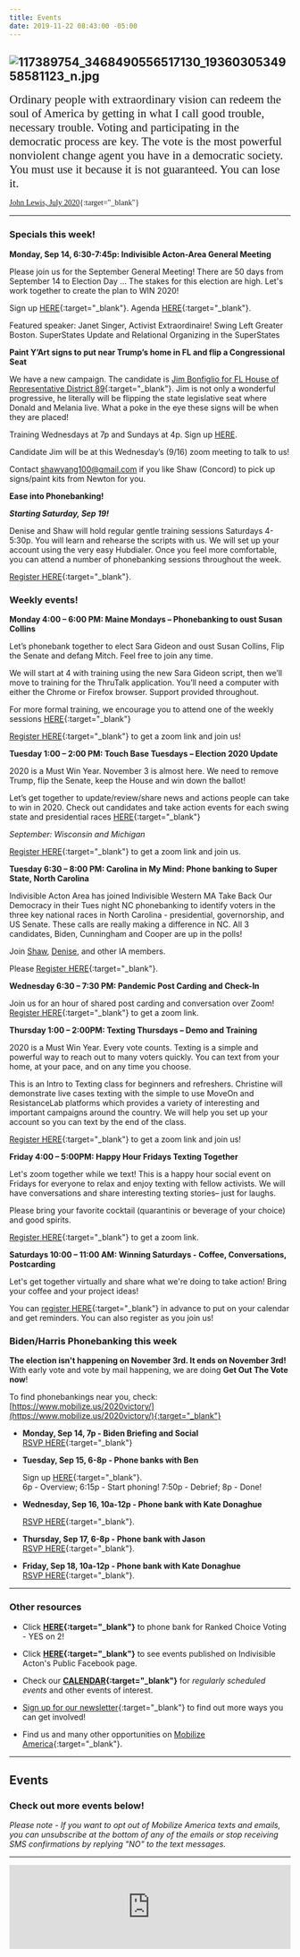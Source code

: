 ```yaml
---
title: Events
date: 2019-11-22 08:43:00 -05:00
---
```


## ![117389754_3468490556517130_1936030534958581123_n.jpg](/uploads/117389754_3468490556517130_1936030534958581123_n.jpg)

<span style="font-family:Papyrus; font-size:1.5em;">Ordinary people with extraordinary vision can redeem the soul of America by getting in what I call good trouble, necessary trouble. Voting and participating in the democratic process are key. The vote is the most powerful nonviolent change agent you have in a democratic society. You must use it because it is not guaranteed. You can lose it.</span>

<span style="font-family:Papyrus; font-size:1.0em;">[John Lewis, July 2020](https://www.nytimes.com/2020/07/30/opinion/john-lewis-civil-rights-america.html){:target="_blank"}</span>

---

### Specials this week!

**Monday, Sep 14, 6:30-7:45p: Indivisible Acton-Area General Meeting**

Please join us for the September General Meeting! There are 50 days from September 14 to Election Day ... The stakes for this election are high. Let's work together to create the plan to WIN 2020!

Sign up [HERE](https://www.mobilize.us/indivisibleacton-area/event/318645/){:target="_blank"}. Agenda [HERE](https://docs.google.com/document/d/1JeMr4d7P8I_zHN5zBteGuFQm_7KoAeViCK7kev2yHC0/edit?usp=sharing){:target="_blank"}.

Featured speaker: Janet Singer, Activist Extraordinaire! Swing Left Greater Boston.  SuperStates Update and Relational Organizing in the SuperStates

**Paint Y’Art signs to put near Trump’s home in FL and flip a Congressional Seat**

We have a new campaign. The candidate is [Jim Bonfiglio for FL House of Representative District 89](https://jimbonfigliofordistrict89.com){:target="_blank"}. Jim is not only a wonderful progressive, he literally will be flipping the state legislative seat where Donald and Melania live. What a poke in the eye these signs will be when they are placed!

Training Wednesdays at 7p and Sundays at 4p.  Sign up [HERE](https://www.thecreativitygym.org/yart-signs-for-change/).

Candidate Jim will be at this Wednesday’s (9/16) zoom meeting to talk to us!

Contact [shawyang100@gmail.com](mailto:shawyang100@gmail.com) if you like Shaw (Concord) to pick up signs/paint kits from Newton for you.  

**Ease into Phonebanking!**

***Starting Saturday, Sep 19!***  

Denise and Shaw will hold regular gentle training sessions Saturdays 4-5:30p. You will learn and rehearse the scripts with us. We will set up your account using the very easy Hubdialer. Once you feel more comfortable, you can attend a number of phonebanking sessions throughout the week.  

[Register HERE](https://www.mobilize.us/indivisibleacton-area/event/326667/){:target="_blank"}. 
  

### Weekly events!

**Monday 4:00 – 6:00 PM: Maine Mondays – Phonebanking to oust Susan Collins**

Let’s phonebank together to elect Sara Gideon and oust Susan Collins, Flip the Senate and defang Mitch. Feel free to join any time.

We will start at 4 with training using the new Sara Gideon script, then we’ll move to training for the ThruTalk application. You’ll need a computer with either the Chrome or Firefox browser. Support provided throughout.

For more formal training, we encourage you to attend one of the weekly sessions [HERE](https://docs.google.com/document/d/1gO8KTjylSolnqE0MYWZBor-lh0rp1Sv8-b_MJn8TD-c/edit?usp=sharing){:target="_blank"}

[Register HERE](https://www.mobilize.us/indivisibleacton-area/event/281380/){:target="_blank"} to get a zoom link and join us!

**Tuesday 1:00 – 2:00 PM: Touch Base Tuesdays – Election 2020 Update**

2020 is a Must Win Year.  November 3 is almost here.  We need to remove Trump, flip the Senate, keep the House and win down the ballot!

Let’s get together to update/review/share news and actions people can take to win in 2020. Check out candidates and take action events for each swing state and presidential races [HERE](http://www.indivisibleacton-elections.org/){:target="_blank"}

*September: Wisconsin and Michigan*

[Register HERE](https://www.mobilize.us/indivisibleacton-area/event/270060/){:target="_blank"} to get a zoom link and join us.

**Tuesday 6:30 – 8:00 PM: Carolina in My Mind: Phone banking to Super State, North Carolina**

Indivisible Acton Area has joined Indivisible Western MA Take Back Our Democracy in their Tues night NC phonebanking to identify voters in the three key national races in North Carolina - presidential, governorship, and US Senate.
These calls are really making a difference in NC. All 3 candidates, Biden, Cunningham and Cooper are up in the polls!

Join [Shaw](mailto:shaw@indivisibleacton.org), [Denise](mailto:denise@indivisibleacton.org), and other IA members.

Please [Register HERE](https://us02web.zoom.us/meeting/register/tZEvfu-tqzwrE9EebmPU53lB1axn8YOEpZV_){:target="_blank"}.

**Wednesday 6:30 – 7:30 PM: Pandemic Post Carding and Check-In**

Join us for an hour of shared post carding and conversation over Zoom!
[Register HERE](https://www.mobilize.us/indivisibleacton-area/event/268602/){:target="_blank"} to get a zoom link.

**Thursday 1:00 – 2:00PM: Texting Thursdays – Demo and Training**

2020 is a Must Win Year. Every vote counts. Texting is a simple and powerful way to reach out to many voters quickly. You can text from your home, at your pace, and on any time you choose.

This is an Intro to Texting class for beginners and refreshers. Christine will demonstrate live cases texting with the simple to use MoveOn and ResistanceLab platforms which provides a variety of interesting and important campaigns around the country.  We will help you set up your account so you can text by the end of the class.

[Register HERE](https://www.mobilize.us/indivisibleacton-area/event/270069/){:target="_blank"} to get a zoom link and join us!

**Friday 4:00 – 5:00PM: Happy Hour Fridays Texting Together**

Let's zoom together while we text! This is a happy hour social event on Fridays for everyone to relax and enjoy texting with fellow activists. We will have conversations and share interesting texting stories– just for laughs.

Please bring your favorite cocktail (quarantinis or beverage of your choice) and good spirits.

[Register HERE](https://www.mobilize.us/indivisibleacton-area/event/274611/){:target="_blank"}  to get a zoom link.

**Saturdays 10:00 – 11:00 AM:  Winning Saturdays - Coffee, Conversations, Postcarding**

Let's get together virtually and share what we're doing to take action! Bring your coffee and your project ideas!

You can [register HERE](https://www.mobilize.us/indivisibleacton-area/event/270980/){:target="_blank"} in advance to put on your calendar and get reminders.  You can also register as you join us!

### Biden/Harris Phonebanking this week

**The election isn't happening on November 3rd. It ends on November 3rd!** With early vote and vote by mail happening, we are doing **Get Out The Vote now**!  

To find phonebankings near you, check:
[https://www.mobilize.us/2020victory/](https://www.mobilize.us/2020victory/){:target="_blank"}

* **Monday, Sep 14, 7p - Biden Briefing and Social**\
  [RSVP HERE](https://www.mobilize.us/joebiden/event/282282/){:target="_blank"}  

* **Tuesday, Sep 15, 6-8p - Phone banks with Ben**

  Sign up [HERE](https://www.mobilize.us/joebiden/event/275357/){:target="_blank"}.\
  6p - Overview; 6:15p - Start phoning!
  7:50p - Debrief; 8p -  Done!

* **Wednesday, Sep 16, 10a-12p - Phone bank with Kate Donaghue**

  [RSVP HERE](https://us02web.zoom.us/meeting/register/tZArfu2orzkuGty9bWNUYdQGpjE9WvnbDTeT){:target="_blank"}.

* **Thursday, Sep 17, 6-8p - Phone bank with Jason**\
  [RSVP HERE](https://us02web.zoom.us/meeting/register/tZYsf-Cppj0qHdQ3Ani-4rFBsmjYygk8oVa2){:target="_blank"}.

* **Friday, Sep 18, 10a-12p - Phone bank with Kate Donaghue**\
  [RSVP HERE](https://us02web.zoom.us/meeting/register/tZcqceCgpjMuH9CzkLhTDNvuV1MK92yxIzlA){:target="_blank"}.

---

### Other resources

* Click **[HERE](http://www.yeson2rcv.com/events/?fbclid=IwAR0cIxLXtCRPX539wK0wRINHn8104FcwDbzSqfMeIv16ylG0D4HRPJE2-Xs){:target="_blank"}** to phone bank for Ranked Choice Voting - YES on 2!

* Click **[HERE](https://www.facebook.com/pg/IndivisibleActon/events/?ref=page_internal){:target="_blank"}** to see events published on Indivisible Acton's Public Facebook page.


* Check our **[CALENDAR](http://www.indivisibleacton.org/calendar.html){:target="_blank"}** for *regularly scheduled events* and other events of interest.

* [Sign up for our newsletter](https://actionnetwork.org/forms/join-indivisible-acton?source=direct_link&referrer=group-indivisible-acton){:target="_blank"} to find out more ways you can get involved!

* Find us and many other opportunities on [Mobilize America](https://www.mobilize.us/indivisibleacton-area/){:target="_blank"}.

---

## Events

### Check out more events below!

*Please note - If you want to opt out of Mobilize America texts and emails, you can unsubscribe at the bottom of any of the emails or stop receiving SMS confirmations by replying "NO" to the text messages.*

---

<iframe src="https://www.mobilize.us/embed/indivisibleacton-area/feed/"
style="border:none;"
width="100%"
id="mobilize-feed-iframe">
</iframe>

<script src="https://cdnjs.cloudflare.com/ajax/libs/iframe-resizer/3.6.1/iframeResizer.min.js">
</script>

<script>iFrameResize({}, '#mobilize-feed-iframe')</script>